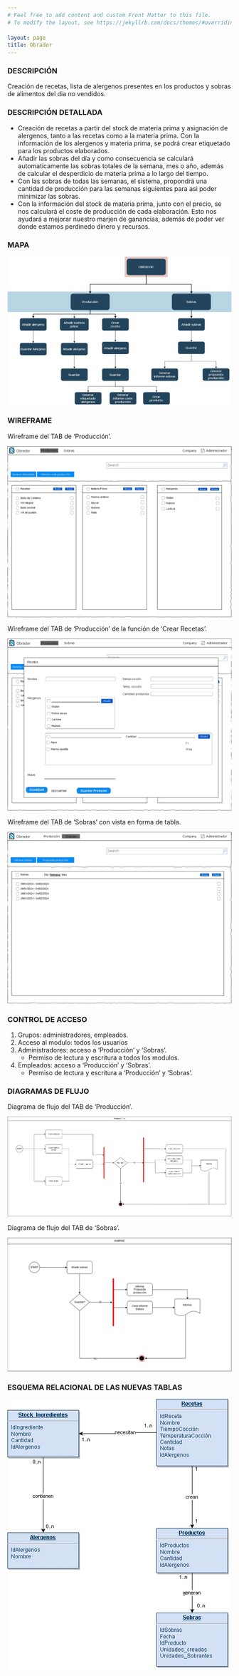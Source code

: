 ```yaml
---
# Feel free to add content and custom Front Matter to this file.
# To modify the layout, see https://jekyllrb.com/docs/themes/#overriding-theme-defaults

layout: page
title: Obrador
---
```


### DESCRIPCIÓN

Creación de recetas, lista de alergenos presentes en los productos y sobras de alimentos del dia no vendidos.

### DESCRIPCIÓN DETALLADA

- Creación de recetas a partir del stock de materia prima y asignación de alergenos, tanto a las recetas como a la materia prima. Con la información de los alergenos y materia prima, se podrá crear etiquetado para los productos elaborados.
- Añadir las sobras del día y como consecuencia se calculará automaticamente las sobras totales de la semana, mes o año, además de calcular el desperdicio de materia prima a lo largo del tiempo.
- Con las sobras de todas las semanas, el sistema, propondrá una cantidad de producción para las semanas siguientes para asi poder minimizar las sobras.
- Con la información del stock de materia prima, junto con el precio, se nos calculará el coste de producción de cada elaboración. Esto nos ayudará a mejorar nuestro marjen de ganancias, además de poder ver donde estamos perdinedo dinero y recursos.


### MAPA 

![mapa__module2.jpg](img/mapa__module2.jpg)



### WIREFRAME

Wireframe del TAB de ‘Producción’.

![wireframe_recetas1.jpg](img/wireframe_recetas1.jpg)

Wireframe del TAB de ‘Producción’ de la función de ‘Crear Recetas’.

![wireframe_recetas2.jpg](img/wireframe_recetas2.jpg)

Wireframe del TAB de ‘Sobras’ con vista en forma de tabla.

![wireframe_alergenos1.jpg](img/wireframe_alergenos1.jpg)


### CONTROL DE ACCESO

1. Grupos: administradores, empleados.
1. Acceso al modulo: todos los usuarios
1. Administradores: acceso a ‘Producción’ y ‘Sobras’.
	- Permiso de lectura y escritura a todos los modulos.
1. Empleados: acceso a ‘Producción’ y ‘Sobras’.
	- Permiso de lectura y escritura a ‘Producción’ y ‘Sobras’.


### DIAGRAMAS DE FLUJO

Diagrama de flujo del TAB de ‘Producción’.

![flowchart_recetas.jpg](img/flowchart_recetas.jpg)

Diagrama de flujo del TAB de ‘Sobras’.

![flowchart_sobras.jpg](img/flowchart_sobras.jpg)


### ESQUEMA RELACIONAL DE LAS NUEVAS TABLAS

![data_base_module2.jpg](img/data_base_module2.jpg)

